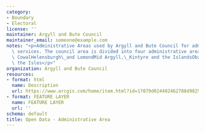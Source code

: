 ```yaml
---
category:
- Boundary
- Electoral
license: ''
maintainer: Argyll and Bute Council
maintainer_email: someone@example.com
notes: "<p>Administrative Areas used by Argyll and Bute Council for administering\
  \ services. The council area is divided into four administrative areas:Bute and\
  \ CowalHelensburgh\_and LomondMid Argyll,\_Kintyre and the IslandsOban, Lorn and\
  \ the Isles</p>"
organization: Argyll and Bute Council
resources:
- format: html
  name: Description
  url: https://www.arcgis.com/home/item.html?id=17079d024402462788d9825b6e474da1
- format: FEATURE LAYER
  name: FEATURE LAYER
  url: ''
schema: default
title: Open Data - Administrative Area
---
```


